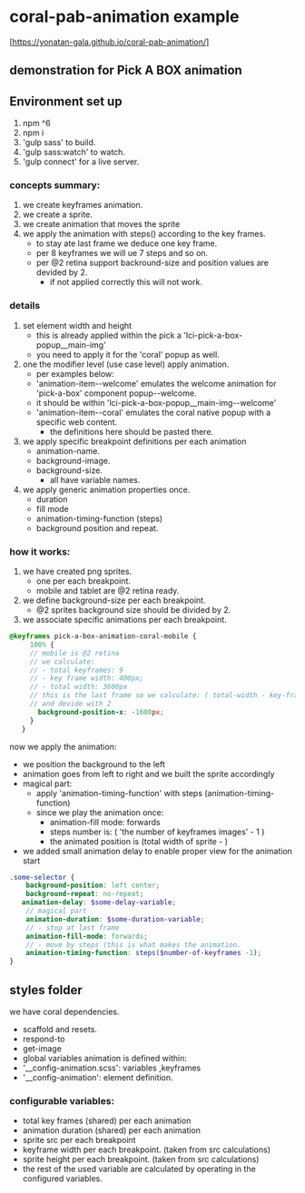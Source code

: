 # coral-pab-animation example

[https://yonatan-gala.github.io/coral-pab-animation/]

## demonstration for Pick A BOX animation

## Environment set up
1. npm ^6
2. npm i
3. 'gulp sass' to build.
4. 'gulp sass:watch' to watch.
5. 'gulp connect' for a live server.

### concepts summary:
1. we create keyframes animation.
2. we create a sprite.
3. we create animation that moves the sprite 
4. we apply the animation with steps() according to the key frames.
    -  to stay ate last frame we deduce one key frame.
    -  per 8 keyframes we will ue 7 steps and so on.  
    - per @2 retina support backround-size and position values are devided by 2.
      - if not applied correctly this will not work.

### details
1. set element width and height  
   -  this is already applied within the pick a 'lci-pick-a-box-popup__main-img'  
   -  you need to apply it for the 'coral' popup as well. 
2. one the modifier level (use case level) apply animation.
   -  per examples below: 
   -  'animation-item--welcome' emulates the welcome animation for 'pick-a-box' component popup--welcome.  
   -  it should be within 'lci-pick-a-box-popup__main-img--welcome'
   - 'animation-item--coral' emulates the coral native popup with a specific web content.
     - the definitions here should be pasted there.
3. we apply specific breakpoint definitions per each animation  
   -  animation-name.  
   -  background-image.  
   -  background-size.  
      -  all have variable names.
4. we apply generic animation properties once. 
   -  duration
   -  fill mode  
   - animation-timing-function (steps)  
   - background position and repeat.

### how it works:
1. we have created png sprites.
    -  one per each breakpoint.
    -  mobile and tablet are @2 retina ready.
2. we define background-size per each breakpoint.  
    - @2 sprites background size should be divided by 2.
3. we associate specific animations per each breakpoint. 
````scss 
@keyframes pick-a-box-animation-coral-mobile {
     100% {
     // mobile is @2 retina
     // we calculate:
     // - total keyframes: 9 
     // - key frame width: 400px;
     // - total width: 3600px
     // this is the last frame so we calculate: ( total-width - key-frame-width)
     // and devide with 2
       background-position-x: -1600px;
     }
   } 
````      
now we apply the animation: 
-  we position the background to the left
-  animation goes from left to right and we built the sprite accordingly
-  magical part: 
    -  apply 'animation-timing-function' with steps (animation-timing-function)
    - since we play the animation once: 
        -  animation-fill mode: forwards
        -  steps number is: ( 'the number of keyframes images' - 1 )
        -  the animated position is (total width of sprite - )  
-  we added small animation delay to enable proper view for the animation start
````scss
.some-selector {
    background-position: left center;
    background-repeat: no-repeat;
   animation-delay: $some-delay-variable;
    // magical part
    animation-duration: $some-duration-variable;
    // - stop at last frame
    animation-fill-mode: forwards;
    // - move by steps (this is what makes the animation.
    animation-timing-function: steps($number-of-keyframes -1);
}

````

## styles folder
we have coral dependencies. 
  - scaffold and resets. 
  - respond-to
  - get-image
  - global variables
animation is defined within:
  - '__config-animation.scss': variables ,keyframes 
  - '__config-animation': element definition.  
  
### configurable variables:
-  total key frames (shared) per each animation
-  animation duration (shared) per each animation
-  sprite src per each breakpoint
-  keyframe width per each breakpoint. (taken from src calculations)
-  sprite height per each breakpoint. (taken from src calculations)
-  the rest of the used variable are calculated by operating in the configured variables.
